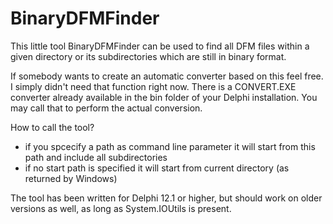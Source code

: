 # BinaryDFMFinder
This little tool BinaryDFMFinder can be used to find all
DFM files within a given directory or its subdirectories
which are still in binary format.

If somebody wants to create an automatic converter based on 
this feel free. I simply didn't need that function right now.
There is a CONVERT.EXE converter already available in the bin
folder of your Delphi installation. You may call that to perform 
the actual conversion.

How to call the tool?

* if you spcecify a path as command line parameter it will start 
  from this path and include all subdirectories
* if no start path is specified it will start from current 
  directory (as returned by Windows)
  
The tool has been written for Delphi 12.1 or higher, but should 
work on older versions as well, as long as System.IOUtils is present.
